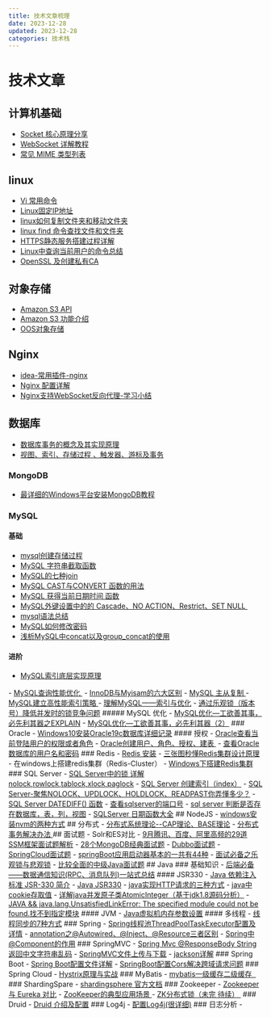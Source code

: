 ```yaml
---
title: 技术文章梳理
date: 2023-12-28
updated: 2023-12-28
categories: 技术栈
---
```


# 技术文章
## 计算机基础
- <a href="https://www.cnblogs.com/itdragon/p/13700939.html" target="_blank">Socket 核心原理分享</a>
- <a href="https://www.cnblogs.com/jingmoxukong/p/7755643.html" target="_blank">WebSocket 详解教程</a>
- <a href="https://developer.mozilla.org/zh-CN/docs/Web/HTTP/Basics_of_HTTP/MIME_types/Common_types" target="_blank">常见 MIME 类型列表</a>
## linux
- <a href="https://blog.csdn.net/xingyegt/article/details/61548601" target="_blank">Vi 常用命令</a>
- <a href="https://blog.csdn.net/u010452388/article/details/86481868" target="_blank">Linux固定IP地址</a>
- <a href="https://www.cnblogs.com/liaojie970/p/6746230.html" target="_blank">linux如何复制文件夹和移动文件夹</a>
- <a href="https://www.cnblogs.com/jiftle/p/9707518.html" target="_blank">linux find 命令查找文件和文件夹</a>
- <a href="https://www.cnblogs.com/wmhuang/p/7516273.html" target="_blank">HTTPS静态服务搭建过程详解</a>
- <a href="https://www.linuxidc.com/Linux/2017-04/143031.htm" target="_blank">Linux中查询当前用户的命令总结</a>
- <a href="http://www.178linux.com/86931?utm_source=tuicool&amp;utm_medium=referral" target="_blank">OpenSSL 及创建私有CA</a>
## 对象存储
- <a href="https://www.cnblogs.com/chris-cp/p/4835507.html" target="_blank">Amazon S3 API</a>
- <a href="https://www.cnblogs.com/web424/p/6840207.html" target="_blank">Amazon S3 功能介绍</a>
- <a href="https://blog.csdn.net/r_12xq/article/details/88424894" target="_blank">OOS对象存储</a>
## Nginx
- <a href="https://www.cnblogs.com/bjlhx/p/10477099.html" target="_blank">idea-常用插件-nginx</a>
- <a href="https://www.runoob.com/w3cnote/nginx-setup-intro.html" target="_blank">Nginx 配置详解</a>
- <a href="https://www.cnblogs.com/kevingrace/p/9512287.html" target="_blank">Nginx支持WebSocket反向代理-学习小结</a>
## 数据库
- <a href="https://www.cnblogs.com/takumicx/p/9998844.html" target="_blank">数据库事务的概念及其实现原理</a>
- <a href="https://www.cnblogs.com/dong897812629/archive/2013/03/27/2981142.html" target="_blank">视图、索引、存储过程 、触发器、游标及事务</a>
### MongoDB
- <a href="https://www.cnblogs.com/TM0831/p/10606624.html" target="_blank">最详细的Windows平台安装MongoDB教程</a>
### MySQL
#### 基础
- <a href="https://www.cnblogs.com/mycapple-zgs-111411/p/7680529.html" target="_blank">mysql创建存储过程</a>
- <a href="https://blog.csdn.net/wuhuagu_wuhuaguo/article/details/90522435" target="_blank">MySQL 字符串截取函数</a>
- <a href="https://www.cnblogs.com/boothsun/p/7792341.html" target="_blank">MySQL的七种join</a>
- <a href="https://www.cnblogs.com/chenqionghe/p/4675844.html" target="_blank">MySQL CAST与CONVERT 函数的用法</a>
- <a href="https://www.cnblogs.com/ggjucheng/p/3352280.html" target="_blank"> MySQL 获得当前日期时间 函数</a>
- <a href="https://www.cnblogs.com/kaiwen1/p/6869025.html" target="_blank">MySQL外键设置中的的 Cascade、NO ACTION、Restrict、SET NULL&nbsp;</a>
- <a href="https://blog.csdn.net/hry2015/article/details/76359281" target="_blank">mysql语法总结</a>
- <a href="https://www.cnblogs.com/yang82/p/7794712.html" target="_blank">MySQL如何修改密码</a>
- <a href="https://blog.csdn.net/mary19920410/article/details/76545053" target="_blank">浅析MySQL中concat以及group_concat的使用</a>
#### 进阶
- <a href="https://www.cnblogs.com/boothsun/p/8970952.html#autoid-7-1-0" target="_blank">MySQL索引底层实现原理 
</a>
- <a href="https://www.cnblogs.com/boothsun/p/8480909.html" target="_blank">MySQL查询性能优化&nbsp;</a>
- <a href="https://www.cnblogs.com/vicenteforever/articles/1613119.html" target="_blank">InnoDB与Myisam的六大区别</a>
- <a href="https://www.cnblogs.com/boothsun/p/7872669.html" target="_blank">MySQL 主从复制 
</a>
- <a href="https://www.cnblogs.com/boothsun/p/7774019.html" target="_blank">MySQL建立高性能索引策略 
</a>
- <a href="https://www.cnblogs.com/hustcat/archive/2009/10/28/1591648.html" target="_blank">理解MySQL——索引与优化</a>
- <a href="https://www.cnblogs.com/zongyl/p/6021097.html" target="_blank">通过乐观锁（版本号）降低并发时的锁竞争问题</a>
##### MySQL 优化
- <a href="https://www.cnblogs.com/zhanjindong/p/3439042.html" target="_blank">MySQL优化—工欲善其事，必先利其器之EXPLAIN</a>
- <a href="https://www.cnblogs.com/zhanjindong/p/3472804.html" target="_blank">MySQL优化—工欲善其事，必先利其器（2）</a>
### Oracle
- <a href="https://www.jb51.net/article/187271.htm" target="_blank">Windows10安装Oracle19c数据库详细记录</a>
#### 授权
- <a href="http://blog.itpub.net/29500582/viewspace-1314555/" target="_blank">Oracle查看当前登陆用户的权限或者角色</a>
- <a href="https://www.cnblogs.com/roger112/p/7685307.html" target="_blank">Oracle创建用户、角色、授权、建表&nbsp;</a>
- <a href="https://www.cnblogs.com/rosesmall/p/5767605.html" target="_blank">查看Oracle数据库的用户名和密码</a>
### Redis
- <a href="https://www.runoob.com/redis/redis-install.html" target="_blank">Redis 安装</a>
- <a href="https://blog.csdn.net/yejingtao703/article/details/78484151" target="_blank">三张图秒懂Redis集群设计原理</a>
- 在windows上搭建redis集群（Redis-Cluster）</a>
- <a href="https://www.cnblogs.com/tommy-huang/p/6240083.html" target="_blank">Windows下搭建Redis集群</a>
### SQL Server
- <a href="https://www.cnblogs.com/wuyifu/p/3447870.html" target="_blank">SQL Server中的锁 详解 nolock,rowlock,tablock,xlock,paglock</a>
- <a href="https://www.cnblogs.com/Brambling/p/6754993.html" target="_blank">SQL Server 创建索引（index）</a>
- <a href="https://www.cnblogs.com/CreateMyself/p/6512692.html" target="_blank">SQL Server-聚焦NOLOCK、UPDLOCK、HOLDLOCK、READPAST你弄懂多少？</a>
- <a href="https://www.w3school.com.cn/sql/func_datediff.asp" target="_blank">SQL Server DATEDIFF() 函数</a>
- <a href="https://www.cnblogs.com/xwdreamer/archive/2012/06/23/2559344.html" target="_blank">查看sqlserver的端口号</a>
- <a href="https://www.cnblogs.com/JohnnyBao/p/3799054.html" target="_blank">sql server 判断是否存在数据库，表，列，视图</a>
- <a href="https://www.cnblogs.com/zhangpengnike/p/6122588.html" target="_blank">SQLServer 日期函数大全</a>
## NodeJS
- <a href="https://blog.csdn.net/uzizi/article/details/81046646" target="_blank">windows安装nvm的两种方式</a>
## 分布式
- <a href="https://www.cnblogs.com/jasontec/p/9698774.html" target="_blank">分布式系统理论--CAP理论、BASE理论</a>
- <a href="https://www.cnblogs.com/boothsun/p/8976409.html" target="_blank">分布式事务解决办法 </a>
## 面试题
- Solr和ES对比</a>
- <a href="https://juejin.cn/post/6844903955722403848#heading-0" target="_blank">9月腾讯、百度、阿里高频的29道SSM框架面试题解析</a>
- <a href="https://blog.csdn.net/shmnh/article/details/42833291" target="_blank">28个MongoDB经典面试题</a>
- <a href="https://blog.csdn.net/cliper9768/article/details/82870163" target="_blank">Dubbo面试题</a>
- <a href="https://blog.csdn.net/qq_42629110/article/details/84963815" target="_blank">SpringCloud面试题</a>
- <a href="https://blog.csdn.net/suxiexingchen/article/details/82020430" target="_blank">springBoot应用启动器基本的一共有44种</a>
- <a href="https://blog.csdn.net/qq_34337272/article/details/81072874" target="_blank">面试必备之乐观锁与悲观锁</a>
- <a href="https://juejin.cn/post/6844903809613840398" target="_blank">比较全面的中级Java面试题</a>
## Java
### 基础知识
- <a href="https://mp.weixin.qq.com/s?__biz=Mzg2OTA0Njk0OA==&amp;mid=2247484920&amp;amp;idx=1&amp;amp;sn=c7167df0b36522935896565973d02cc9&amp;source=41#wechat_redirect" target="_blank">后端必备——数据通信知识(RPC、消息队列)一站式总结</a>
#### JSR330
- <a href="https://blog.csdn.net/u010278882/article/details/50773687" target="_blank">Java 依赖注入标准 JSR-330 简介</a>
- <a href="https://www.chkui.com/article/java/java_jsr330" target="_blank">Java JSR330</a>
- <a href="https://www.cnblogs.com/hhhshct/p/8523697.html" target="_blank">java实现HTTP请求的三种方式</a>
- <a href="https://www.cnblogs.com/super-chao/p/6118739.html" target="_blank">java中cookie存取值</a>
- <a href="https://baijiahao.baidu.com/s?id=1647621616629561468&amp;wfr=spider&amp;for=pc" target="_blank">详解java并发原子类AtomicInteger（基于jdk1.8源码分析）</a>
- <a href="https://blog.csdn.net/weixin_38111667/article/details/81630290" target="_blank">JAVA &amp;&amp; java.lang.UnsatisfiedLinkError: The specified module could not be found.找不到指定模块</a>
#### JVM
- <a href="https://blog.csdn.net/weixin_40792878/article/details/82154402" target="_blank">Java虚拟机内存参数设置</a>
#### 多线程
- <a href="https://www.cnblogs.com/XHJT/p/3897440.html" target="_blank">线程同步的7种方式</a>
### Spring
- <a href="https://www.cnblogs.com/redcool/p/6426173.html" target="_blank">Spring线程池ThreadPoolTaskExecutor配置及详情</a>
- <a href="https://www.cnblogs.com/pjfmeng/p/7551340.html" target="_blank">annotation之@Autowired、@Inject、@Resource三者区别</a>
- <a href="https://blog.csdn.net/m0_37626813/article/details/78558010" target="_blank">Spring中@Component的作用</a>
### SpringMVC
- <a href="https://blog.csdn.net/littleskey/article/details/52841148" target="_blank">Spring Mvc @ResponseBody String返回中文字符串乱码</a>
- <a href="https://www.cnblogs.com/WJ-163/p/6269409.html" target="_blank">SpringMVC文件上传与下载</a>
- <a href="https://blog.csdn.net/liuxiao723846/article/details/46006275" target="_blank">jackson详解</a>
### Spring Boot
- <a href="https://www.cnblogs.com/itdragon/p/8686554.html" target="_blank">Spring Boot配置文件详解</a>
- <a href="https://www.cnblogs.com/yuansc/p/9076604.html" target="_blank">SpringBoot配置Cors解决跨域请求问题</a>
### Spring Cloud
- <a href="https://blog.csdn.net/loushuiyifan/article/details/82702522" target="_blank">Hystrix原理与实战</a>
### MyBatis
- <a href="https://www.cnblogs.com/happyflyingpig/p/7739749.html" target="_blank">mybatis一级缓存二级缓存&nbsp;&nbsp;</a>
### ShardingSpare
- <a href="https://shardingsphere.apache.org/document/legacy/4.x/document/cn/overview/" target="_blank">shardingsphere 官方文档</a>
### Zookeeper
- <a href="https://www.cnblogs.com/jasontec/p/9651820.html" target="_blank">Zookeeper 与 Eureka 对比</a>
- <a href="https://www.cnblogs.com/boothsun/p/8976502.html" target="_blank">ZooKeeper的典型应用场景 
</a>
- <a href="https://www.cnblogs.com/boothsun/p/8976829.html" target="_blank">ZK分布式锁（未完 待续）&nbsp;</a>
### Druid
- <a href="https://www.cnblogs.com/niejunlei/p/5977895.html" target="_blank">Druid 介绍及配置</a>
### Log4j
- <a href="http://www.blogjava.net/zJun/archive/2006/06/28/55511.html" target="_blank">配置Log4j(很详细)</a>
### 日志分析
- &nbsp;
